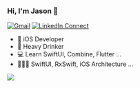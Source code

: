 ### Hi, I'm Jason 👋

[![Gmail](https://img.shields.io/badge/%20-Send%20Mail-black?color=14171A&labelColor=ef5350&logo=gmail&logoColor=ffffff)](mailto:dev.hwkim@gmail.com?subject=From%20GitHub&body=Hi,%20there.%20Found%20you%20from%20GitHub.) 
[![LinkedIn Connect](https://img.shields.io/badge/%20-Connect-black?color=14171A&labelColor=212121&logo=linkedin&logoColor=ffffff)](https://www.linkedin.com/in/hyunwoo-kim-852014196/)


- 📱  iOS Developer
- 🍺  Heavy Drinker
- 💻  Learn SwiftUI, Combine, Flutter ...
- 🧑🏼‍💻  SwiftUI, RxSwift, iOS Architecture ...



<img align="left" src="https://github-readme-stats.vercel.app/api?username=dev-jason-hwkim&show_icons=true&icon_color=009C4C&text_color=718096&bg_color=ffffff00&hide_title=true&hide_border=true" />
